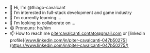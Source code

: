 - 👋 Hi, I’m @thiago-cavalcant
- 👀 I’m interested in full-stack development and game industry
- 🌱 I’m currently learning ...
- 💞️ I’m looking to collaborate on ...
- 😄 Pronouns: he/him
- 📫 How to reach me pitercavalcanti.contato@gmail.com or [linkedin profile](www.linkedin.com/in/piter-cavalcanti-047b50275](https://www.linkedin.com/in/piter-cavalcanti-047b50275/)

<!--
**thiago-cavalcant/thiago-cavalcant** is a ✨ _special_ ✨ repository because its `README.md` (this file) appears on your GitHub profile.

